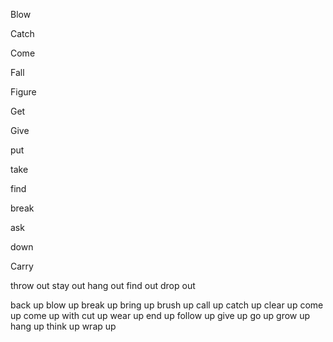 
Blow

Catch

Come

Fall

Figure

Get

Give

put

take

find

break

ask

down

Carry

throw out
stay out
hang out
find out
drop out

back up 
blow up
break up
bring up 
brush up 
call up 
catch up 
clear up 
come up 
come up with 
cut up
wear up
end up
follow up
give up
go up
grow up
hang up
think up
wrap up

